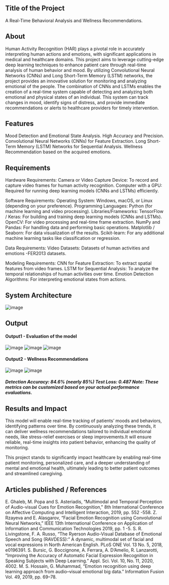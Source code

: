 ## Title of the Project
A Real-Time Behavioral Analysis and Wellness Recommendations.

## About
Human Activity Recognition (HAR) plays a pivotal role in accurately interpreting human actions and emotions, with significant applications in medical and healthcare domains. This project aims to leverage cutting-edge deep learning techniques to enhance patient care through real-time analysis of human behavior and mood. By utilizing Convolutional Neural Networks (CNNs) and Long Short-Term Memory (LSTM) networks, the project provides an innovative solution for monitoring and analyzing emotional of the people. The combination of CNNs and LSTMs enables the creation of a real-time system capable of detecting and analyzing both emotional and physical states of an individual. This system can track changes in mood, identify signs of distress, and provide immediate recommendations or alerts to healthcare providers for timely intervention.
## Features
Mood Detection and Emotional State Analysis.
High Accuracy and Precision.
Convolutional Neural Networks (CNNs) for Feature Extraction.
Long Short-Term Memory (LSTM) Networks for Sequential Analysis.
Wellness Recommendation based on the acquired emotions.
## Requirements
Hardware Requirements: Camera or Video Capture Device: To record and capture video frames for human activity recognition. Computer with a GPU: Required for running deep learning models (CNNs and LSTMs) efficiently.

Software Requirements: Operating System: Windows, macOS, or Linux (depending on your preference). Programming Languages: Python (for machine learning and video processing). Libraries/Frameworks: TensorFlow / Keras: For building and training deep learning models (CNNs and LSTMs). OpenCV: For video processing and real-time frame extraction. NumPy and Pandas: For handling data and performing basic operations. Matplotlib / Seaborn: For data visualization of the results. Scikit-learn: For any additional machine learning tasks like classification or regression.

Data Requirements: Video Datasets: Datasets of human activities and emotions -FER2013 datasets.

Modeling Requirements: CNN for Feature Extraction: To extract spatial features from video frames. LSTM for Sequential Analysis: To analyze the temporal relationships of human activities over time. Emotion Detection Algorithms: For interpreting emotional states from actions.

## System Architecture
![image](https://github.com/user-attachments/assets/1a89f466-1a30-4839-b2d4-0f0fe29ec1a6)



## Output

<!--Embed the Output picture at respective places as shown below as shown below-->
#### Output1 - Evaluation of the model

![image](https://github.com/user-attachments/assets/f7845a77-3318-48f0-a6d4-f8b5fbd067b0)
![image](https://github.com/user-attachments/assets/3eb49bb1-7e7a-4f16-a7cc-b5d1f11a7ba3)
![image](https://github.com/user-attachments/assets/ec883fd2-f656-41df-983b-bd150763d67b)





#### Output2 - Wellness Recommendations
![image](https://github.com/user-attachments/assets/8f0a4634-554f-464e-8218-54c36465b726)
![image](https://github.com/user-attachments/assets/e5f16284-ce30-4cf8-b2e9-766c26124f3c)
##### Detection Accuracy: 84.6% (nearly 85%) Test Loss: 0.487 Note: These metrics can be customized based on your actual performance evaluations.


## Results and Impact
This model will enable real-time tracking of patients’ moods and behaviors, identifying patterns over time. By continuously analyzing these trends, it can deliver wellness recommendations tailored to individual emotional needs, like stress-relief exercises or sleep improvements.It will ensure reliable, real-time insights into patient behavior, enhancing the quality of monitoring.

This project stands to significantly impact healthcare by enabling real-time patient monitoring, personalized care, and a deeper understanding of mental and emotional health, ultimately leading to better patient outcomes and streamlined caregiving.


## Articles published / References
E. Ghaleb, M. Popa and S. Asteriadis, “Multimodal and Temporal Perception of Audio-visual Cues for Emotion Recognition," 8th International Conference on Affective Computing and Intelligent Interaction, 2019, pp. 552 -558.
Z. Rzayeva and E. Alasgarov, “Facial Emotion Recognition using Convolutional Neural Networks,” IEEE 13th International Conference on Application of Information and Communication Technologies 2019, pp. 1 -5.
S. R. Livingstone, F. A. Russo, “The Ryerson Audio-Visual Database of Emotional Speech and Song (RAVDESS):” A dynamic, multimodal set of facial and vocal expressions in North American English. PLoS ONE Vol. 13 No. 5, 2018, e0196391.
S. Bursic, G. Boccignone, A. Ferrara, A. D’Amelio, R. Lanzarotti, “Improving the Accuracy of Automatic Facial Expression Recognition in Speaking Subjects with Deep Learning.” Appl. Sci. Vol. 10, No. 11, 2020, 4002.
M. S. Hossain, G. Muhammad, “Emotion recognition using deep learning approach from audio–visual emotional big data.” Information Fusion Vol. 49, 2019, pp. 69–78.




